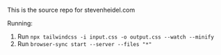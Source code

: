 This is the source repo for stevenheidel.com

Running:

1. Run `npx tailwindcss -i input.css -o output.css --watch --minify`
1. Run `browser-sync start --server --files "*"`
